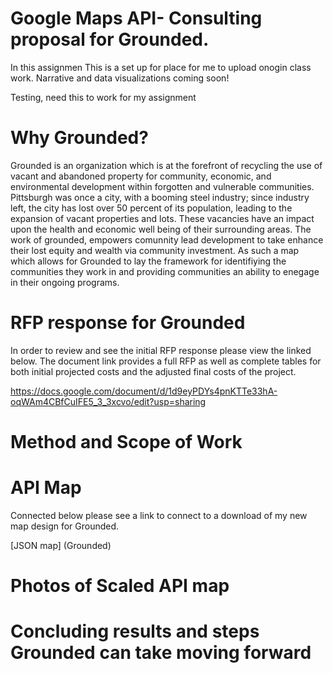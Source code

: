 # Google Maps API- Consulting proposal for Grounded. 

In this assignmen
This is a set up for place for me to upload onogin class work. Narrative and data visualizations coming soon!


Testing, need this to work for my assignment



# Why Grounded?
Grounded is an organization which is at the forefront of recycling the use of vacant and abandoned property for community, economic, and environmental development within forgotten and vulnerable communities. Pittsburgh was once a city, with a booming steel industry; since industry left, the city has lost over 50 percent of its population, leading to the expansion of vacant properties and lots. These vacancies have an impact upon the health and economic well being of their surrounding areas. The work of grounded, empowers comunnity lead development to take enhance their lost equity and wealth via community investment. As such a map which allows for Grounded to lay the framework for identifiying the communities they work in and providing communities an ability to enegage in their ongoing programs.


# RFP response for Grounded
In order to review and see the initial RFP response please view the linked below. The document link provides a full RFP as well as complete tables for both initial projected costs and the adjusted final costs of the project. 

https://docs.google.com/document/d/1d9eyPDYs4pnKTTe33hA-oqWAm4CBfCuIFE5_3_3xcvo/edit?usp=sharing


# Method and Scope of Work




# API Map
Connected below please see a link to connect to a download of my new map design for Grounded. 

[JSON map]  (Grounded)





 
  



# Photos of Scaled API map 


# Concluding results and steps Grounded can take moving forward
